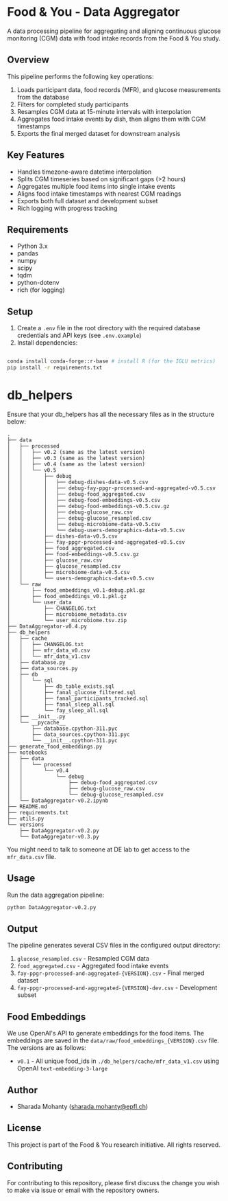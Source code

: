 # Food & You - Data Aggregator

A data processing pipeline for aggregating and aligning continuous glucose monitoring (CGM) data with food intake records from the Food & You study.

## Overview

This pipeline performs the following key operations:

1. Loads participant data, food records (MFR), and glucose measurements from the database
2. Filters for completed study participants  
3. Resamples CGM data at 15-minute intervals with interpolation
4. Aggregates food intake events by dish, then aligns them with CGM timestamps
5. Exports the final merged dataset for downstream analysis

## Key Features

- Handles timezone-aware datetime interpolation
- Splits CGM timeseries based on significant gaps (>2 hours)
- Aggregates multiple food items into single intake events  
- Aligns food intake timestamps with nearest CGM readings
- Exports both full dataset and development subset
- Rich logging with progress tracking

## Requirements

- Python 3.x
- pandas
- numpy 
- scipy
- tqdm
- python-dotenv
- rich (for logging)

## Setup

1. Create a `.env` file in the root directory with the required database credentials and API keys (see `.env.example`)
2. Install dependencies:
```bash

conda install conda-forge::r-base # install R (for the IGLU metrics)
pip install -r requirements.txt
```

# db_helpers

Ensure that your db_helpers has all the necessary files as in the structure below:
```
.
├── data
│   ├── processed
│   │   ├── v0.2 (same as the latest version)
│   │   ├── v0.3 (same as the latest version)
│   │   ├── v0.4 (same as the latest version)
│   │   └── v0.5 
│   │       ├── debug
│   │       │   ├── debug-dishes-data-v0.5.csv
│   │       │   ├── debug-fay-ppgr-processed-and-aggregated-v0.5.csv
│   │       │   ├── debug-food_aggregated.csv
│   │       │   ├── debug-food-embeddings-v0.5.csv
│   │       │   ├── debug-food-embeddings-v0.5.csv.gz
│   │       │   ├── debug-glucose_raw.csv
│   │       │   ├── debug-glucose_resampled.csv
│   │       │   ├── debug-microbiome-data-v0.5.csv
│   │       │   └── debug-users-demographics-data-v0.5.csv
│   │       ├── dishes-data-v0.5.csv
│   │       ├── fay-ppgr-processed-and-aggregated-v0.5.csv
│   │       ├── food_aggregated.csv
│   │       ├── food-embeddings-v0.5.csv.gz
│   │       ├── glucose_raw.csv
│   │       ├── glucose_resampled.csv
│   │       ├── microbiome-data-v0.5.csv
│   │       └── users-demographics-data-v0.5.csv
│   └── raw
│       ├── food_embeddings_v0.1-debug.pkl.gz
│       ├── food_embeddings_v0.1.pkl.gz
│       └── user_data
│           ├── CHANGELOG.txt
│           ├── microbiome_metadata.csv
│           └── user_microbiome.tsv.zip
├── DataAggregator-v0.4.py
├── db_helpers
│   ├── cache
│   │   ├── CHANGELOG.txt
│   │   ├── mfr_data_v0.csv
│   │   └── mfr_data_v1.csv
│   ├── database.py
│   ├── data_sources.py
│   ├── db
│   │   └── sql
│   │       ├── db_table_exists.sql
│   │       ├── fanal_glucose_filtered.sql
│   │       ├── fanal_participants_tracked.sql
│   │       ├── fanal_sleep_all.sql
│   │       └── fay_sleep_all.sql
│   ├── __init__.py
│   └── __pycache__
│       ├── database.cpython-311.pyc
│       ├── data_sources.cpython-311.pyc
│       └── __init__.cpython-311.pyc
├── generate_food_embeddings.py
├── notebooks
│   ├── data
│   │   └── processed
│   │       └── v0.4
│   │           └── debug
│   │               ├── debug-food_aggregated.csv
│   │               ├── debug-glucose_raw.csv
│   │               └── debug-glucose_resampled.csv
│   └── DataAggregator-v0.2.ipynb
├── README.md
├── requirements.txt
├── utils.py
└── versions
    ├── DataAggregator-v0.2.py
    └── DataAggregator-v0.3.py
```
You might need to talk to someone at DE lab to get access to the `mfr_data.csv` file.

## Usage

Run the data aggregation pipeline:

```bash
python DataAggregator-v0.2.py
```

## Output

The pipeline generates several CSV files in the configured output directory:

1. `glucose_resampled.csv` - Resampled CGM data
2. `food_aggregated.csv` - Aggregated food intake events  
3. `fay-ppgr-processed-and-aggregated-{VERSION}.csv` - Final merged dataset
4. `fay-ppgr-processed-and-aggregated-{VERSION}-dev.csv` - Development subset

## Food Embeddings

We use OpenAI's API to generate embeddings for the food items. The embeddings are saved in the `data/raw/food_embeddings_{VERSION}.csv` file.
The versions are as follows: 
- `v0.1` - All unique food_ids in `./db_helpers/cache/mfr_data_v1.csv` using OpenAI `text-embedding-3-large`

## Author

* Sharada Mohanty (sharada.mohanty@epfl.ch)

## License

This project is part of the Food & You research initiative. All rights reserved.

## Contributing

For contributing to this repository, please first discuss the change you wish to make via issue or email with the repository owners.